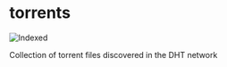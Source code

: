 torrents 
========
![Indexed](https://img.shields.io/badge/indexed-253345-blue)

Collection of torrent files discovered in the DHT network
